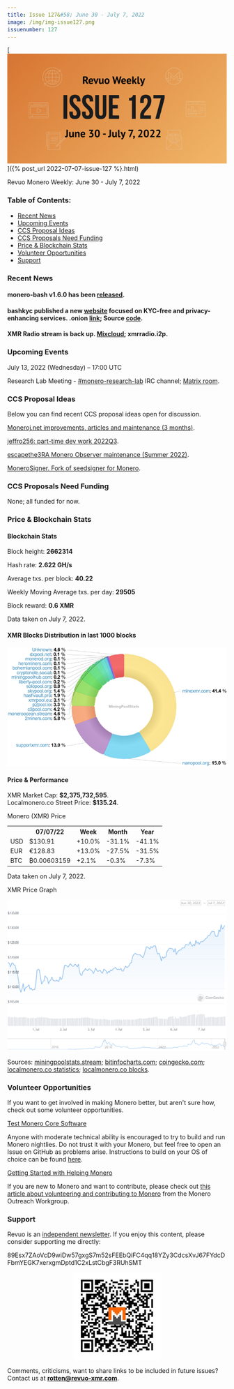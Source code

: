 ```yaml
---
title: Issue 127&#58; June 30 - July 7, 2022
image: /img/img-issue127.png
issuenumber: 127
---
```

[<img src="/img/img-issue127.png" alt="Revuo Monero Weekly #127 Slide" class="img-lead">]({% post_url 2022-07-07-issue-127 %}.html)

<p class="text-lead">Revuo Monero Weekly: June 30 - July 7, 2022</p>
<!--more-->

<h3>Table of Contents:</h3>
<ul class="contents">
    <li><a href="#news">Recent News</a></li>
    <li><a href="#events">Upcoming Events</a></li>
    <li><a href="#ideas">CCS Proposal Ideas</a></li>
    <li><a href="#proposals">CCS Proposals Need Funding</a></li>
    <li><a href="#stats">Price & Blockchain Stats</a></li>
    <li><a href="#volunteer">Volunteer Opportunities</a></li>
    <li><a href="#support">Support</a></li>
</ul>

<h3 id="news">Recent News</h3>

<div class="newsbyte">
    <h4>monero-bash v1.6.0 has been <a href="https://github.com/hinto-janaiyo/monero-bash/releases/tag/v1.6.0" target="_blank">released</a>.</h4>
</div>

<div class="newsbyte">
    <h4>bashkyc published a new <a href="https://bashkyc.github.io/bashkyc-onionsite/" target="_blank">website</a> focused on KYC-free and privacy-enhancing services. .onion <a href="http://ubqrwvbgxvsgkgyhnw6hg52xtulxgxtptvz4dagx3newrrouw2nyidid.onion/" target="_blank">link</a>; Source <a href="https://github.com/bashkyc/bashkyc-onionsite" target="_blank">code</a>.</h4>
</div>

<div class="newsbyte">
    <h4>XMR Radio stream is back up. <a href="https://www.mixcloud.com/live/xmr_radio/" target="_blank">Mixcloud</a>; xmrradio.i2p.</h4>
</div>

<h3 id="events">Upcoming Events</h3>

<div class="event">
    <p class="date" markdown="1">July 13, 2022 (Wednesday) – 17:00 UTC</p>
    <p markdown="1">Research Lab Meeting - <a href="irc://irc.libera.chat/#monero-research-lab" target="_blank">#monero-research-lab</a> IRC channel; <a href="https://matrix.to/#/#monero-research-lab:monero.social" target="_blank">Matrix room</a>.</p>
</div>

<h3 id="ideas">CCS Proposal Ideas</h3>

<p>Below you can find recent CCS proposal ideas open for discussion.</p>

<div class="proposal">
<p><a href="https://repo.getmonero.org/monero-project/ccs-proposals/-/merge_requests/318" target="_blank">Moneroj.net improvements, articles and maintenance (3 months)</a>.</p>
</div>

<div class="proposal">
<p><a href="https://repo.getmonero.org/monero-project/ccs-proposals/-/merge_requests/319" target="_blank">jeffro256: part-time dev work 2022Q3</a>.</p>
</div>

<div class="proposal">
<p><a href="https://repo.getmonero.org/monero-project/ccs-proposals/-/merge_requests/322" target="_blank">escapethe3RA Monero Observer maintenance (Summer 2022)</a>.</p>
</div>

<div class="proposal">
<p><a href="https://repo.getmonero.org/monero-project/ccs-proposals/-/merge_requests/323" target="_blank">MoneroSigner. Fork of seedsigner for Monero</a>.</p>
</div>

<h3 id="proposals">CCS Proposals Need Funding</h3>

<p>None; all funded for now.</p>

<h3 id="stats">Price & Blockchain Stats</h3>

<h4 class="stat">Blockchain Stats</h4>

<div class="bcstats">
    <p>Block height: <b>2662314</b></p>
    <p>Hash rate: <b>2.622 GH/s</b></p>
    <p>Average txs. per block: <b>40.22</b></p>
    <p>Weekly Moving Average txs. per day: <b>29505</b></p>
    <p>Block reward: <b>0.6 XMR</b></p>
</div>
<p class="note">Data taken on July 7, 2022.</p>

<h4 class="stat">XMR Blocks Distribution in last 1000 blocks</h4>
<p><img src="/img/hashrate-pool-distribution-0707.png" alt="Hashrate Pool Distribution Pie Chart"/></p>

<h4 class="stat" id="price-stat">Price & Performance</h4>

<div class="price-intro">XMR Market Cap: <b>$2,375,732,595</b>.<br/>Localmonero.co Street Price: <b>$135.24</b>.</div>

<p class="table-title">Monero (XMR) Price</p>
<table class="price-table">
  <tr class="row1">
    <th></th>
    <th>07/07/22</th>
    <th>Week</th>
    <th>Month</th>
    <th>Year</th>
  </tr>
  <tr>
    <td data-th="XMR to">USD</td>
    <td data-th="07/07/22">$130.91</td>
    <td data-th="Week" class="green">+10.0%</td>
    <td data-th="Month" class="red">-31.1%</td>
    <td data-th="Year" class="red">-41.1%</td>
  </tr>
  <tr class="row3">
    <td data-th="XMR to">EUR</td>
    <td data-th="07/07/22">€128.83</td>
    <td data-th="Week" class="green">+13.0%</td>
    <td data-th="Month" class="red">-27.5%</td>
    <td data-th="Year" class="red">-31.5%</td>
  </tr>
  <tr>
    <td data-th="XMR to">BTC</td>
    <td data-th="07/07/22">₿0.00603159</td>
    <td data-th="Week" class="green">+2.1%</td>
    <td data-th="Month" class="red">-0.3%</td>
    <td data-th="Year" class="red">-7.3%</td>
  </tr>
</table>
<p class="note">Data taken on July 7, 2022.</p>

<p class="table-title">XMR Price Graph</p>

![XMR Price Graph 06/30/22-07/07/22](/img/weekly-chart-0707.png "XMR Price Graph 06/30/22-07/07/22") 

Sources: <a href="https://miningpoolstats.stream/monero" target="_blank">miningpoolstats.stream</a>; <a href="https://bitinfocharts.com/monero/" target="_blank">bitinfocharts.com</a>; <a href="https://www.coingecko.com/en/coins/monero" target="_blank">coingecko.com</a>; <a href="https://localmonero.co/statistics" target="_blank">localmonero.co statistics</a>; <a href="https://localmonero.co/blocks" target="_blank">localmonero.co blocks</a>.

<h3 id="volunteer">Volunteer Opportunities</h3>

<p>If you want to get involved in making Monero better, but aren't sure how, check out some volunteer opportunities.</p>

<div class="newsbyte">
    <p class="date"><a href="https://github.com/monero-project/monero" target="_blank">Test Monero Core Software</a></p>
    <p>Anyone with moderate technical ability is encouraged to try to build and run Monero nightlies. Do not trust it with your Monero, but feel free to open an Issue on GitHub as problems arise. Instructions to build on your OS of choice can be found <a href="https://github.com/monero-project/monero#compiling-monero-from-source" target="_blank">here</a>. </p>
</div>

<div class="newsbyte">
    <p class="date"><a href="https://github.com/monero-project/monero" target="_blank">Getting Started with Helping Monero</a></p>
    <p>If you are new to Monero and want to contribute, please check out <a href="https://www.monerooutreach.org/stories/getting-started-helping-monero.php" target="_blank">this article about volunteering and contributing to Monero</a> from the Monero Outreach Workgroup. </p>
</div>

<h3 id="support">Support</h3>

<p markdown="1">Revuo is an <a href="https://revuo-xmr.com/support/">independent newsletter</a>. If you enjoy this content, please consider supporting me directly:</p>

<p class="address" markdown="1">89Esx7ZAoVcD9wiDw57gxgS7m52sFEEbQiFC4qq18YZy3CdcsXvJ67FYdcDFbmYEGK7xerxgmDptd1C2xLstCbgF3RUhSMT</p>

<p><center><a href="monero:89Esx7ZAoVcD9wiDw57gxgS7m52sFEEbQiFC4qq18YZy3CdcsXvJ67FYdcDFbmYEGK7xerxgmDptd1C2xLstCbgF3RUhSMT" class="qr"><img src="/img/donate-monero.jpg" style="max-width: 200px;"/></a></center></p>

Comments, criticisms, want to share links to be included in future issues? Contact us at **rotten@revuo-xmr.com**.